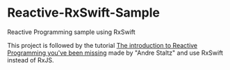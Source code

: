 # Reactive-RxSwift-Sample
Reactive Programming sample using RxSwift

This project is followed by the tutorial [The introduction to Reactive Programming you've been missing](https://gist.github.com/staltz/868e7e9bc2a7b8c1f754) made by "Andre Staltz" and use RxSwift instead of RxJS.
